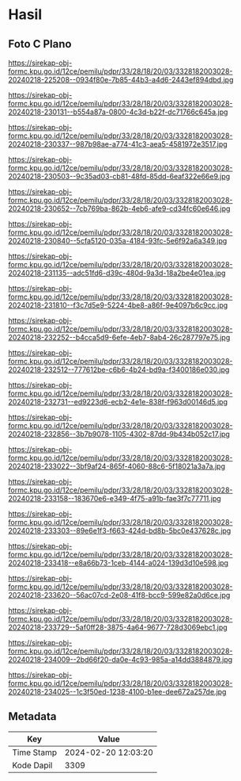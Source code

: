 # Hasil

## Foto C Plano

https://sirekap-obj-formc.kpu.go.id/12ce/pemilu/pdpr/33/28/18/20/03/3328182003028-20240218-225208--0934f80e-7b85-44b3-a4d6-2443ef894dbd.jpg

https://sirekap-obj-formc.kpu.go.id/12ce/pemilu/pdpr/33/28/18/20/03/3328182003028-20240218-230131--b554a87a-0800-4c3d-b22f-dc71766c645a.jpg

https://sirekap-obj-formc.kpu.go.id/12ce/pemilu/pdpr/33/28/18/20/03/3328182003028-20240218-230337--987b98ae-a774-41c3-aea5-4581972e3517.jpg

https://sirekap-obj-formc.kpu.go.id/12ce/pemilu/pdpr/33/28/18/20/03/3328182003028-20240218-230503--9c35ad03-cb81-48fd-85dd-6eaf322e66e9.jpg

https://sirekap-obj-formc.kpu.go.id/12ce/pemilu/pdpr/33/28/18/20/03/3328182003028-20240218-230652--7cb769ba-862b-4eb6-afe9-cd34fc60e646.jpg

https://sirekap-obj-formc.kpu.go.id/12ce/pemilu/pdpr/33/28/18/20/03/3328182003028-20240218-230840--5cfa5120-035a-4184-93fc-5e6f92a6a349.jpg

https://sirekap-obj-formc.kpu.go.id/12ce/pemilu/pdpr/33/28/18/20/03/3328182003028-20240218-231135--adc51fd6-d39c-480d-9a3d-18a2be4e01ea.jpg

https://sirekap-obj-formc.kpu.go.id/12ce/pemilu/pdpr/33/28/18/20/03/3328182003028-20240218-231810--f3c7d5e9-5224-4be8-a86f-9e4097b6c9cc.jpg

https://sirekap-obj-formc.kpu.go.id/12ce/pemilu/pdpr/33/28/18/20/03/3328182003028-20240218-232252--b4cca5d9-6efe-4eb7-8ab4-26c287797e75.jpg

https://sirekap-obj-formc.kpu.go.id/12ce/pemilu/pdpr/33/28/18/20/03/3328182003028-20240218-232512--777612be-c6b6-4b24-bd9a-f3400186e030.jpg

https://sirekap-obj-formc.kpu.go.id/12ce/pemilu/pdpr/33/28/18/20/03/3328182003028-20240218-232731--ed9223d6-ecb2-4e1e-838f-f963d00146d5.jpg

https://sirekap-obj-formc.kpu.go.id/12ce/pemilu/pdpr/33/28/18/20/03/3328182003028-20240218-232856--3b7b9078-1105-4302-87dd-9b434b052c17.jpg

https://sirekap-obj-formc.kpu.go.id/12ce/pemilu/pdpr/33/28/18/20/03/3328182003028-20240218-233022--3bf9af24-865f-4060-88c6-5f18021a3a7a.jpg

https://sirekap-obj-formc.kpu.go.id/12ce/pemilu/pdpr/33/28/18/20/03/3328182003028-20240218-233158--183670e6-e349-4f75-a91b-fae3f7c77711.jpg

https://sirekap-obj-formc.kpu.go.id/12ce/pemilu/pdpr/33/28/18/20/03/3328182003028-20240218-233303--89e6e1f3-f663-424d-bd8b-5bc0e437628c.jpg

https://sirekap-obj-formc.kpu.go.id/12ce/pemilu/pdpr/33/28/18/20/03/3328182003028-20240218-233418--e8a66b73-1ceb-4144-a024-139d3d10e598.jpg

https://sirekap-obj-formc.kpu.go.id/12ce/pemilu/pdpr/33/28/18/20/03/3328182003028-20240218-233620--56ac07cd-2e08-41f8-bcc9-599e82a0d6ce.jpg

https://sirekap-obj-formc.kpu.go.id/12ce/pemilu/pdpr/33/28/18/20/03/3328182003028-20240218-233729--5af0ff28-3875-4a64-9677-728d3069ebc1.jpg

https://sirekap-obj-formc.kpu.go.id/12ce/pemilu/pdpr/33/28/18/20/03/3328182003028-20240218-234009--2bd66f20-da0e-4c93-985a-a14dd3884879.jpg

https://sirekap-obj-formc.kpu.go.id/12ce/pemilu/pdpr/33/28/18/20/03/3328182003028-20240218-234025--1c3f50ed-1238-4100-b1ee-dee672a257de.jpg


## Metadata

| Key        | Value               |
| ---------- | ------------------- |
| Time Stamp | 2024-02-20 12:03:20 |
| Kode Dapil | 3309                |



